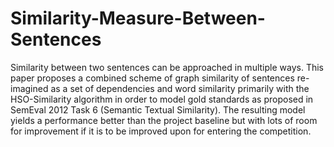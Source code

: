 # Similarity-Measure-Between-Sentences

Similarity between two sentences can be approached in multiple ways. This paper proposes a combined scheme of
graph similarity of sentences re-imagined as a set of dependencies and word similarity primarily with the HSO-Similarity
algorithm in order to model gold standards as proposed in SemEval 2012 Task 6 (Semantic Textual Similarity). The
resulting model yields a performance better than the project baseline but with lots of room for improvement if it is to be
improved upon for entering the competition.

